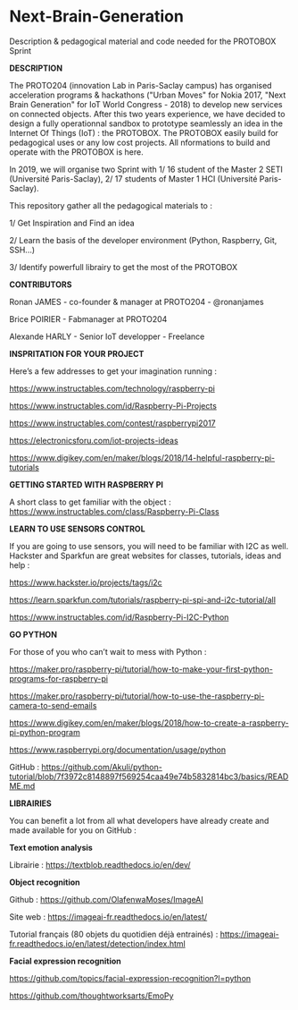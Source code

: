 # Next-Brain-Generation
Description &amp; pedagogical material and code needed for the PROTOBOX Sprint 

**DESCRIPTION**

The PROTO204 (innovation Lab in Paris-Saclay campus) has organised acceleration programs & hackathons ("Urban Moves" for Nokia 2017, "Next Brain Generation" for IoT World Congress - 2018) to develop new services on connected objects. After this two years experience, we have decided to design a fully operationnal sandbox to prototype seamlessly an idea in the Internet Of Things (IoT) : the PROTOBOX. The PROTOBOX easily build for pedagogical uses or any low cost projects. All nformations to build and operate with the PROTOBOX is here. 

In 2019, we will organise two Sprint with 1/ 16 student of the Master 2 SETI (Université Paris-Saclay), 2/ 17 students of Master 1 HCI (Université Paris-Saclay).  

This repository gather all the pedagogical materials to :

1/ Get Inspiration and Find an idea

2/ Learn the basis of the developer environment (Python, Raspberry, Git, SSH...) 

3/ Identify powerfull librairy to get the most of the PROTOBOX


**CONTRIBUTORS**

Ronan JAMES - co-founder & manager at PROTO204 - @ronanjames

Brice POIRIER - Fabmanager at PROTO204

Alexande HARLY - Senior IoT developper - Freelance 


**INSPRITATION FOR YOUR PROJECT**

Here’s a few addresses to get your imagination running :

https://www.instructables.com/technology/raspberry-pi

https://www.instructables.com/id/Raspberry-Pi-Projects

https://www.instructables.com/contest/raspberrypi2017

https://electronicsforu.com/iot-projects-ideas

https://www.digikey.com/en/maker/blogs/2018/14-helpful-raspberry-pi-tutorials


**GETTING STARTED WITH RASPBERRY PI**

A short class to get familiar with the object :
https://www.instructables.com/class/Raspberry-Pi-Class


**LEARN TO USE SENSORS CONTROL** 

If you are going to use sensors, you will need to be familiar with I2C as well. Hackster and Sparkfun are great websites for classes, tutorials, ideas and help :

https://www.hackster.io/projects/tags/i2c

https://learn.sparkfun.com/tutorials/raspberry-pi-spi-and-i2c-tutorial/all

https://www.instructables.com/id/Raspberry-Pi-I2C-Python


**GO PYTHON** 

For those of you who can’t wait to mess with Python :

https://maker.pro/raspberry-pi/tutorial/how-to-make-your-first-python-programs-for-raspberry-pi

https://maker.pro/raspberry-pi/tutorial/how-to-use-the-raspberry-pi-camera-to-send-emails

https://www.digikey.com/en/maker/blogs/2018/how-to-create-a-raspberry-pi-python-program

https://www.raspberrypi.org/documentation/usage/python

GitHub : https://github.com/Akuli/python-tutorial/blob/7f3972c8148897f569254caa49e74b5832814bc3/basics/README.md


**LIBRAIRIES**

You can benefit a lot from all what developers have already create and made available for you on GitHub : 


**Text emotion analysis** 

Librairie : https://textblob.readthedocs.io/en/dev/


**Object recognition**

Github : https://github.com/OlafenwaMoses/ImageAI

Site web : https://imageai-fr.readthedocs.io/en/latest/

Tutorial français (80 objets du quotidien déjà entrainés) : https://imageai-fr.readthedocs.io/en/latest/detection/index.html
 
 
**Facial expression recognition**

https://github.com/topics/facial-expression-recognition?l=python

https://github.com/thoughtworksarts/EmoPy

